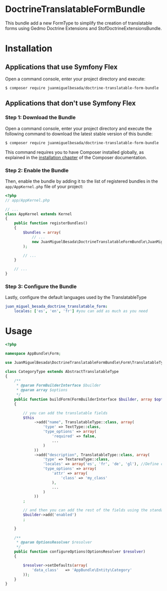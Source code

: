 # DoctrineTranslatableFormBundle

This bundle add a new FormType to simplify the creation of translatable forms using Gedmo Doctrine Extensions and StofDoctrineExtensionsBundle.

Installation
============

Applications that use Symfony Flex
----------------------------------

Open a command console, enter your project directory and execute:

```console
$ composer require juanmiguelbesada/doctrine-translatable-form-bundle
```

Applications that don't use Symfony Flex
----------------------------------------

### Step 1: Download the Bundle

Open a command console, enter your project directory and execute the
following command to download the latest stable version of this bundle:

```console
$ composer require juanmiguelbesada/doctrine-translatable-form-bundle
```

This command requires you to have Composer installed globally, as explained
in the [installation chapter](https://getcomposer.org/doc/00-intro.md)
of the Composer documentation.

### Step 2: Enable the Bundle

Then, enable the bundle by adding it to the list of registered bundles
in the `app/AppKernel.php` file of your project:

```php
<?php
// app/AppKernel.php

// ...
class AppKernel extends Kernel
{
    public function registerBundles()
    {
        $bundles = array(
            // ...
            new JuanMiguelBesada\DoctrineTranslatableFormBundle\JuanMiguelBesadaDoctrineTranslatableFormBundle(),
        );

        // ...
    }

    // ...
}
```

### Step 3: Configure the Bundle

Lastly, configure the default languages used by the TranslatableType

```yaml
juan_miguel_besada_doctrine_translatable_form:
    locales: ['es', 'en', 'fr'] #you can add as much as you need
```

Usage
============

```php
<?php

namespace AppBundle\Form;

use JuanMiguelBesada\DoctrineTranslatableFormBundle\Form\TranslatableType;

class CategoryType extends AbstractTranslatableType
{
    /**
     * @param FormBuilderInterface $builder
     * @param array $options
     */
    public function buildForm(FormBuilderInterface $builder, array $options)
    {

        // you can add the translatable fields
        $this
             ->add("name", TranslatableType::class, array(
                 'type' => TextType::class,
                 'type_options' => array(
                     'required' => false,
                     ...
                 )
             ))
             ->add("description", TranslatableType::class, array(
                 'type' => TextareaType::class,
                 'locales' => array('es', 'fr', 'de', 'gl'), //Define custom languages
                 'type_options' => array(
                     'attr' => array(
                         'class' => 'my_class'
                     ),
                     ...
                 )
             ))
        ;

        // and then you can add the rest of the fields using the standard way
        $builder->add('enabled')
        ;

    }
    
    /**
     * @param OptionsResolver $resolver
     */
    public function configureOptions(OptionsResolver $resolver)
    {

        $resolver->setDefaults(array(
            'data_class'   => 'AppBundle\Entity\Category'
        ));
    }
}
```